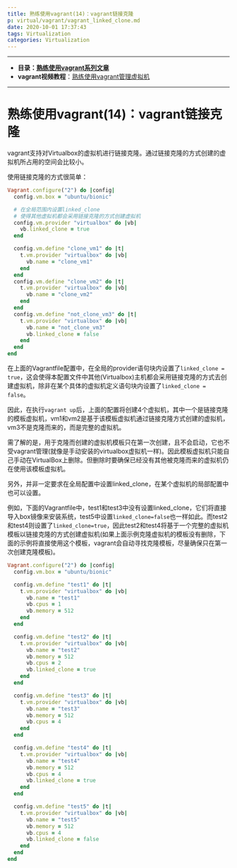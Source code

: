 ```yaml
---
title: 熟练使用vagrant(14)：vagrant链接克隆
p: virtual/vagrant/vagrant_linked_clone.md
date: 2020-10-01 17:37:43
tags: Virtualization
categories: Virtualization
---
```


--------

- **目录：[熟练使用vagrant系列文章](/virtual/index#vagrant)**  
- **vagrant视频教程**：[熟练使用vagrant管理虚拟机](https://edu.51cto.com/sd/304f8)

--------


# 熟练使用vagrant(14)：vagrant链接克隆

vagrant支持对Virtualbox的虚拟机进行链接克隆。通过链接克隆的方式创建的虚拟机所占用的空间会比较小。

使用链接克隆的方式很简单：
```ruby
Vagrant.configure("2") do |config|
  config.vm.box = "ubuntu/bionic"

  # 在全局范围内设置linked_clone
  # 使得其他虚拟机都会采用链接克隆的方式创建虚拟机
  config.vm.provider "virtualbox" do |vb|
    vb.linked_clone = true
  end

  config.vm.define "clone_vm1" do |t|
    t.vm.provider "virtualbox" do |vb|
      vb.name = "clone_vm1"
    end
  end
  config.vm.define "clone_vm2" do |t|
    t.vm.provider "virtualbox" do |vb|
      vb.name = "clone_vm2"
    end
  end
  config.vm.define "not_clone_vm3" do |t|
    t.vm.provider "virtualbox" do |vb|
      vb.name = "not_clone_vm3"
      vb.linked_clone = false
    end
  end
end
```

在上面的Vagrantfile配置中，在全局的provider语句块内设置了`linked_clone = true`，这会使得本配置文件中其他(Virtualbox)主机都会采用链接克隆的方式去创建虚拟机，除非在某个具体的虚拟机定义语句块内设置了`linked_clone = false`。

因此，在执行`vagrant up`后，上面的配置将创建4个虚拟机，其中一个是链接克隆的模板虚拟机，vm1和vm2是基于该模板虚拟机通过链接克隆方式创建的虚拟机，vm3不是克隆而来的，而是完整的虚拟机。

需了解的是，用于克隆而创建的虚拟机模板只在第一次创建，且不会启动，它也不受vagrant管理(就像是手动安装的virtualbox虚拟机一样)。因此模板虚拟机只能自己手动在VirtualBox上删除。但删除时要确保已经没有其他被克隆而来的虚拟机仍在使用该模板虚拟机。

另外，并非一定要求在全局配置中设置linked_clone，在某个虚拟机的局部配置中也可以设置。

例如，下面的Vagrantfile中，test1和test3中没有设置linked_clone，它们将直接导入box镜像来安装系统，test5中设置`linked_clone=false`也一样如此。而test2和test4则设置了`linked_clone=true`，因此test2和test4将基于一个完整的虚拟机模板以链接克隆的方式创建虚拟机(如果上面示例克隆虚拟机的模板没有删除，下面的示例将直接使用这个模板，vagrant会自动寻找克隆模板，尽量确保只在第一次创建克隆模板)。
```ruby
Vagrant.configure("2") do |config|
  config.vm.box = "ubuntu/bionic"

  config.vm.define "test1" do |t|
    t.vm.provider "virtualbox" do |vb|
      vb.name = "test1"
      vb.cpus = 1
      vb.memory = 512
    end
  end

  config.vm.define "test2" do |t|
    t.vm.provider "virtualbox" do |vb|
      vb.name = "test2"
      vb.memory = 512
      vb.cpus = 2
      vb.linked_clone = true
    end
  end

  config.vm.define "test3" do |t|
    t.vm.provider "virtualbox" do |vb|
      vb.name = "test3"
      vb.memory = 512
      vb.cpus = 4
    end
  end

  config.vm.define "test4" do |t|
    t.vm.provider "virtualbox" do |vb|
      vb.name = "test4"
      vb.memory = 512
      vb.cpus = 4
      vb.linked_clone = true
    end
  end

  config.vm.define "test5" do |t|
    t.vm.provider "virtualbox" do |vb|
      vb.name = "test5"
      vb.memory = 512
      vb.cpus = 4
      vb.linked_clone = false
    end
  end
end
```
